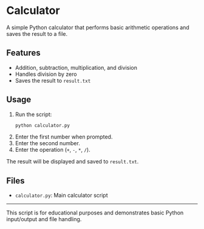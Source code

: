 # Calculator

A simple Python calculator that performs basic arithmetic operations and saves the result to a file.

## Features

- Addition, subtraction, multiplication, and division
- Handles division by zero
- Saves the result to `result.txt`

## Usage

1. Run the script:
   ```sh
   python calculator.py
   ```
2. Enter the first number when prompted.
3. Enter the second number.
4. Enter the operation (`+`, `-`, `*`, `/`).

The result will be displayed and saved to `result.txt`.

## Files

- `calculator.py`: Main calculator script

---
This script is for educational purposes and demonstrates basic Python input/output and file handling.
